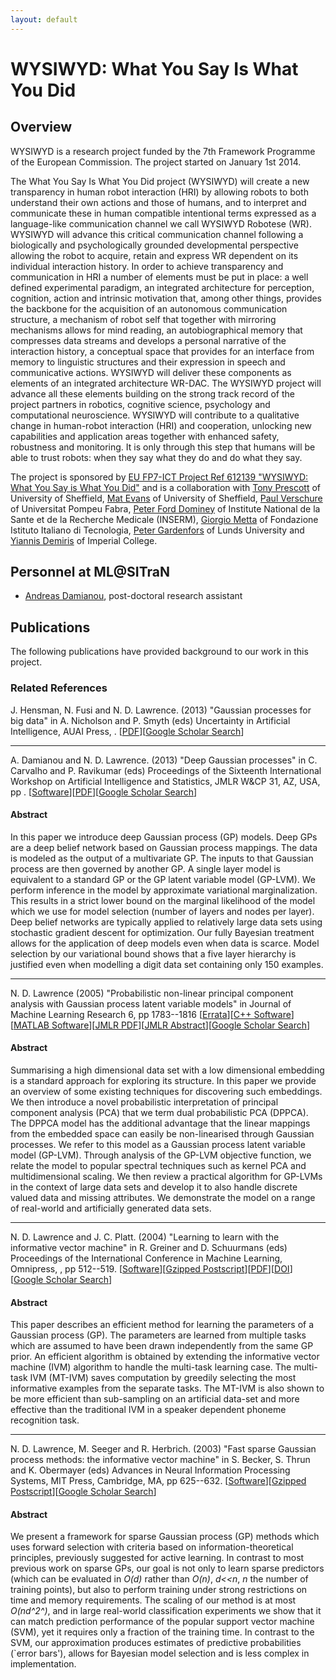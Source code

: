 ```yaml
---
layout: default
---
```


WYSIWYD: What You Say Is What You Did
=====================================

Overview
--------

WYSIWYD is a research project funded by the 7th Framework Programme of the European Commission. The project started on January 1st 2014.

The What You Say Is What You Did project (WYSIWYD) will create a new transparency in human robot interaction (HRI) by allowing robots to both understand their own actions and those of humans, and to interpret and communicate these in human compatible intentional terms expressed as a language-like communication channel we call WYSIWYD Robotese (WR).  WYSIWYD will advance this critical communication channel following a biologically and psychologically grounded developmental perspective allowing the robot to acquire, retain and express WR dependent on its individual interaction history. In order to achieve transparency and communication in HRI a number of elements must be put in place: a well defined experimental paradigm, an integrated architecture for perception, cognition, action and intrinsic motivation that, among other things, provides the backbone for the acquisition of an autonomous communication structure, a mechanism of robot self that together with mirroring mechanisms allows for mind reading, an autobiographical memory that compresses data streams and develops a personal narrative of the interaction history, a conceptual space that provides for an interface from memory to linguistic structures and their expression in speech and communicative actions. WYSIWYD will deliver these components as elements of an integrated architecture WR-DAC. The WYSIWYD project will advance all these elements building on the strong track record of the project partners in robotics, cognitive science, psychology and computational neuroscience. WYSIWYD will contribute to a qualitative change in human-robot interaction (HRI) and cooperation, unlocking new capabilities and application areas together with enhanced safety, robustness and monitoring. It is only through this step that humans will be able to trust robots: when they say what they do and do what they say.

The project is sponsored by [EU FP7-ICT Project Ref 612139 "WYSIWYD: What You Say is What You Did"](http://cordis.europa.eu/projects/rcn/110658_en.html) and is a collaboration with [Tony Prescott](http://www.abrg.group.shef.ac.uk/people/tony/) of University of Sheffield, [Mat Evans](http://www.abrg.group.shef.ac.uk/people/mat/) of University of Sheffield, [Paul Verschure](http://specs.upf.edu/people/331) of Universitat Pompeu Fabra, [Peter Ford Dominey](http://pfdominey.perso.sfr.fr/RobotDemos.htm) of Institute National de la Sante et de la Recherche Medicale (INSERM), [Giorgio Metta](http://pasa.liralab.it/) of Fondazione Istituto Italiano di Tecnologia, [Peter Gardenfors](http://www.fil.lu.se/en/department/staff/PeterGardenfors/) of Lunds University and [Yiannis Demiris](http://www.iis.ee.ic.ac.uk/yiannis/webcontent/HomePage.html) of Imperial College.

Personnel at ML@SITraN
----------------------

-  [Andreas Damianou](http://www.dcs.sheffield.ac.uk/cgi-bin/makeperson?A.Damianou), post-doctoral research assistant

Publications
------------

The following publications have provided background to our work in this
project.

### Related References

<span class="author">J. Hensman, N. Fusi and N. D. Lawrence. </span> (2013) <span class="papertitle">"Gaussian processes for big data"</span> in A. Nicholson and P. Smyth (eds) <span class="journal">Uncertainty in Artificial Intelligence</span>, AUAI Press, .  \[[PDF](http://auai.org/uai2013/prints/papers/244.pdf)\]\[[Google Scholar Search](http://scholar.google.com/scholar?hl-en&lr=&q=Gaussian+Processes+for+Big+Data+&btnG=Search)\]

------------------------------------------------------------------------

<span class="author">A. Damianou and N. D. Lawrence. </span> (2013) <span class="papertitle">"Deep Gaussian processes"</span> in C. Carvalho and P. Ravikumar (eds) <span class="journal">Proceedings of the Sixteenth International Workshop on Artificial Intelligence and Statistics</span>, JMLR W&CP 31, AZ, USA, pp .  \[[Software](http://inverseprobability.com/multigp)\]\[[PDF](ftp://ftp.dcs.shef.ac.uk/home/neil/deepGPsAISTATS.pdf)\]\[[Google Scholar Search](http://scholar.google.com/scholar?hl-en&lr=&q=Deep+Gaussian+Processes+&btnG=Search)\]

#### Abstract

In this paper we introduce deep Gaussian process (GP) models. Deep GPs are a deep belief network based on Gaussian process mappings. The data is modeled as the output of a multivariate GP. The inputs to that Gaussian process are then governed by another GP. A single layer model is equivalent to a standard GP or the GP latent variable model (GP-LVM).  We perform inference in the model by approximate variational marginalization. This results in a strict lower bound on the marginal likelihood of the model which we use for model selection (number of layers and nodes per layer). Deep belief networks are typically applied to relatively large data sets using stochastic gradient descent for optimization. Our fully Bayesian treatment allows for the application of deep models even when data is scarce. Model selection by our variational bound shows that a five layer hierarchy is justified even when modelling a digit data set containing only 150 examples.

------------------------------------------------------------------------

<span class="author">N. D. Lawrence</span> (2005) <span class="papertitle">"Probabilistic non-linear principal component analysis with Gaussian process latent variable models"</span> in <span class="journal">Journal of Machine Learning Research</span> 6, pp 1783--1816 \[[Errata](./bibpage.cgi?keyName=Lawrence:pnpca05&printErrata=1)\]\[[C++ Software](http://inverseprobability.com/gplvmcpp/)\]\[[MATLAB Software](http://inverseprobability.com/gplvm/)\]\[[JMLR PDF](http://www.jmlr.org/papers/volume6/lawrence05a/lawrence05a.pdf)\]\[[JMLR Abstract](http://www.jmlr.org/papers/v6/lawrence05a.html)\]\[[Google Scholar Search](http://scholar.google.com/scholar?hl-en&lr=&q=Probabilistic+Non-linear+Principal+Component+Analysis+with+Gaussian+Process+Latent+Variable+Models+&btnG=Search)\]

#### Abstract

Summarising a high dimensional data set with a low dimensional embedding is a standard approach for exploring its structure. In this paper we provide an overview of some existing techniques for discovering such embeddings. We then introduce a novel probabilistic interpretation of principal component analysis (PCA) that we term dual probabilistic PCA (DPPCA). The DPPCA model has the additional advantage that the linear mappings from the embedded space can easily be non-linearised through Gaussian processes. We refer to this model as a Gaussian process latent variable model (GP-LVM). Through analysis of the GP-LVM objective function, we relate the model to popular spectral techniques such as kernel PCA and multidimensional scaling. We then review a practical algorithm for GP-LVMs in the context of large data sets and develop it to also handle discrete valued data and missing attributes. We demonstrate the model on a range of real-world and artificially generated data sets.

------------------------------------------------------------------------

<span class="author">N. D. Lawrence and J. C. Platt. </span> (2004)
<span class="papertitle">"Learning to learn with the informative vector
machine"</span> in R. Greiner and D. Schuurmans (eds) <span
class="journal">Proceedings of the International Conference in Machine
Learning</span>, Omnipress, , pp 512--519.
\[[Software](http://inverseprobability.com/mtivm/)\]\[[Gzipped
Postscript](ftp://ftp.dcs.shef.ac.uk/home/neil/mtivm.ps.gz)\]\[[PDF](ftp://ftp.dcs.shef.ac.uk/home/neil/mtivm.pdf)\]\[[DOI](http://dx.doi.org/10.1145/1015330.1015382)\]\[[Google
Scholar
Search](http://scholar.google.com/scholar?hl-en&lr=&q=Learning+to+Learn+with+the+Informative+Vector+Machine+&btnG=Search)\]

#### Abstract

This paper describes an efficient method for learning the parameters of
a Gaussian process (GP). The parameters are learned from multiple tasks
which are assumed to have been drawn independently from the same GP
prior. An efficient algorithm is obtained by extending the informative
vector machine (IVM) algorithm to handle the multi-task learning case.
The multi-task IVM (MT-IVM) saves computation by greedily selecting the
most informative examples from the separate tasks. The MT-IVM is also
shown to be more efficient than sub-sampling on an artificial data-set
and more effective than the traditional IVM in a speaker dependent
phoneme recognition task.

------------------------------------------------------------------------

<span class="author">N. D. Lawrence, M. Seeger and R. Herbrich. </span>
(2003) <span class="papertitle">"Fast sparse Gaussian process methods:
the informative vector machine"</span> in S. Becker, S. Thrun and K.
Obermayer (eds) <span class="journal">Advances in Neural Information
Processing Systems</span>, MIT Press, Cambridge, MA, pp 625--632.
\[[Software](http://inverseprobability.com/ivm)\]\[[Gzipped
Postscript](ftp://ftp.dcs.shef.ac.uk/home/neil/ivm.ps.gz)\]\[[Google
Scholar
Search](http://scholar.google.com/scholar?hl-en&lr=&q=Fast+Sparse+Gaussian+Process+Methods:+The+Informative+Vector+Machine+&btnG=Search)\]

#### Abstract

We present a framework for sparse Gaussian process (GP) methods which
uses forward selection with criteria based on information-theoretical
principles, previously suggested for active learning. In contrast to
most previous work on sparse GPs, our goal is not only to learn sparse
predictors (which can be evaluated in *O(d)* rather than *O(n)*,
*d&lt;&lt;n*, *n* the number of training points), but also to perform
training under strong restrictions on time and memory requirements. The
scaling of our method is at most *O(nd^2^)*, and in large real-world
classification experiments we show that it can match prediction
performance of the popular support vector machine (SVM), yet it requires
only a fraction of the training time. In contrast to the SVM, our
approximation produces estimates of predictive probabilities (\`error
bars'), allows for Bayesian model selection and is less complex in
implementation.

